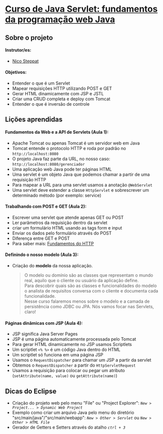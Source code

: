 # [Curso de Java Servlet: fundamentos da programação web Java](https://cursos.alura.com.br/course/servlets-fundamentos-programacao-web-java)

## Sobre o projeto
#### Instrutor/es:
- [Nico Steppat](https://cursos.alura.com.br/user/nico-steppat)

#### Objetivos:
- Entender o que é um Servlet
- Mapear requisições HTTP utilizando POST e GET
- Gerar HTML dinamicamente com JSP e JSTL
- Criar uma CRUD completa e deploy com Tomcat
- Entender o que é inversão de controle

## Lições aprendidas
#### Fundamentos da Web e a API de Servlets (Aula 1):
- Apache Tomcat ou apenas Tomcat é um servidor web em Java
- Tomcat entende o protocolo HTTP e roda por padrão no `http://localhost:8080`
- O projeto Java faz parte da URL, no nosso caso: `http://localhost:8080/gerenciador`
- Uma aplicação web Java pode ter páginas HTML
- Uma servlet é um objeto Java que podemos chamar a partir de uma requisição HTTP
- Para mapear a URL para uma servlet usamos a anotação `@WebServlet`
- Uma servlet deve estender a classe `HttpServlet` e sobrescrever um determinado método (por exemplo: service)

#### Trabalhando com POST e GET (Aula 2):
- Escrever uma servlet que atende apenas GET ou POST
- Ler parâmetros da requisição dentro da servlet
- criar um formulário HTML usando as tags form e input
- Enviar os dados pelo formulário através do POST
- Diferença entre GET e POST
- Para saber mais: [Fundamentos do HTTP](https://cursos.alura.com.br/course/http-fundamentos)

#### Definindo o nosso modelo (Aula 3):
- Criação do **modelo** da nossa aplicação.
  > O modelo ou domínio são as classes que representam o mundo real, aquilo que o cliente ou usuário da aplicação define.<br>
  > Para descobrir quais são as classes e funcionalidades do modelo o analista de requisitos conversa com o cliente e documenta cada funcionalidade.<br>
  > Nesse curso falaremos menos sobre o modelo e a camada de persistência como JDBC ou JPA. Nós vamos focar nas Servlets, claro!

#### Páginas dinâmicas com JSP (Aula 4):
- JSP significa Java Server Pages
- JSP é uma página automaticamente processada pelo Tomcat
- Para gerar HTML dinamicamente no JSP usamos Scriptlets
- Um scriptlet `<% %>` é um código Java dentro do HTML
- Um scriptlet só funciona em uma página JSP
- Usamos o `RequestDispatcher` para chamar um JSP a partir da servlet
- Obtemos o `RequestDispatcher` a partir do `HttpServletRequest`
- Usamos a requisição para colocar ou pegar um atributo (`setAttribute(name, value)` ou `getAttribute(name)`)

## Dicas do Eclipse
- Criação do projeto web pelo menu "File" ou "Project Explorer":
_`New > Project... > Dynamic Web Project`_
- Exemplo como criar um arquivo Java pelo menu do diretório "src/main/java"/"src/main/webapp":
_`New > Other > Servlet`_ ou _`New > Other > HTML File`_
- Gerador de Getters e Setters através do atalho _`ctrl + 3`_
